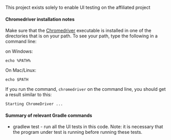 This project exists solely to enable UI testing on the affiliated project

#### Chromedriver installation notes
Make sure that the [Chromedriver](https://chromedriver.chromium.org/) executable is installed in one of the directories that is 
on your path.  To see your path, type the following in a command line: 

on Windows:

    echo %PATH%  
    
On Mac/Linux:

    echo $PATH
    
If you run the command, `chromedriver` on the command  line, you should get a result similar to this:

    Starting ChromeDriver ...
    
#### Summary of relevant Gradle commands
* gradlew test - run all the UI tests in this code. Note: it is necessary that the program under
test is running before running these tests.    